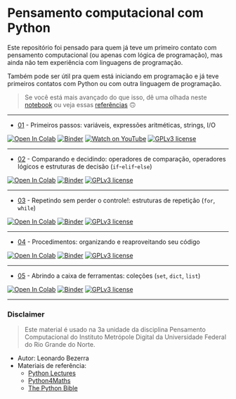 # Pensamento computacional com Python

Este repositório foi pensado para quem já teve um primeiro contato com pensamento computacional (ou apenas com lógica de programação), mas ainda não tem experiência com linguagens de programação.

Também pode ser útil pra quem está iniciando em programação e já teve primeiros contatos com Python ou com outra linguagem de programação.

> Se você está mais avançado do que isso, dê uma olhada neste [notebook](https://github.com/ivanovitchm/datascience_one_2019_1/blob/master/Lesson%2302/Lesson%2302%20Python%20crash%20course.ipynb) ou veja essas [referências](#disclaimer) 🙃

---

* [01](01.ipynb) - Primeiros passos: variáveis, expressões aritméticas, strings, I/O 

[![Open In Colab](https://colab.research.google.com/assets/colab-badge.svg)](https://colab.research.google.com/github/leobezerra/python-zero/blob/master/01.ipynb)
[![Binder](https://mybinder.org/badge_logo.svg)](https://mybinder.org/v2/gh/leobezerra/python-zero/master)
[![Watch on YouTube](https://img.shields.io/badge/Watch%20on-YouTube-red.svg)](https://youtu.be/B1UkSqy3MR0)
[![GPLv3 license](https://img.shields.io/badge/License-GPLv3-blue.svg)](http://perso.crans.org/besson/LICENSE.html)

---

* [02](02.ipynb) - Comparando e decidindo: operadores de comparação, operadores lógicos e estruturas de decisão (`if`-`elif`-`else`)

[![Open In Colab](https://colab.research.google.com/assets/colab-badge.svg)](https://colab.research.google.com/github/leobezerra/python-zero/blob/master/02.ipynb)
[![Binder](https://mybinder.org/badge_logo.svg)](https://mybinder.org/v2/gh/leobezerra/python-zero/master)
[![GPLv3 license](https://img.shields.io/badge/License-GPLv3-blue.svg)](http://perso.crans.org/besson/LICENSE.html)

---

* [03](03.ipynb) - Repetindo sem perder o controle!: estruturas de repetição (`for`, `while`)

[![Open In Colab](https://colab.research.google.com/assets/colab-badge.svg)](https://colab.research.google.com/github/leobezerra/python-zero/blob/master/03.ipynb)
[![Binder](https://mybinder.org/badge_logo.svg)](https://mybinder.org/v2/gh/leobezerra/python-zero/master)
[![GPLv3 license](https://img.shields.io/badge/License-GPLv3-blue.svg)](http://perso.crans.org/besson/LICENSE.html)

---

* [04](04.ipynb) - Procedimentos: organizando e reaproveitando seu código 

[![Open In Colab](https://colab.research.google.com/assets/colab-badge.svg)](https://colab.research.google.com/github/leobezerra/python-zero/blob/master/04.ipynb)
[![Binder](https://mybinder.org/badge_logo.svg)](https://mybinder.org/v2/gh/leobezerra/python-zero/master)
[![GPLv3 license](https://img.shields.io/badge/License-GPLv3-blue.svg)](http://perso.crans.org/besson/LICENSE.html)

---

* [05](05.ipynb) - Abrindo a caixa de ferramentas: coleções (`set`, `dict`, `list`)

[![Open In Colab](https://colab.research.google.com/assets/colab-badge.svg)](https://colab.research.google.com/github/leobezerra/python-zero/blob/master/05.ipynb)
[![Binder](https://mybinder.org/badge_logo.svg)](https://mybinder.org/v2/gh/leobezerra/python-zero/master)
[![GPLv3 license](https://img.shields.io/badge/License-GPLv3-blue.svg)](http://perso.crans.org/besson/LICENSE.html)

---

### Disclaimer
> Este material é usado na 3a unidade da disciplina Pensamento Computacional do Instituto Metrópole Digital da Universidade Federal do Rio Grande do Norte.

* Autor: Leonardo Bezerra
* Materiais de referência:
  * [Python Lectures](https://github.com/rajathkmp/Python-Lectures.git)
  * [Python4Maths](https://gitlab.erc.monash.edu.au/andrease/Python4Maths.git)
  * [The Python Bible](https://www.udemy.com/the-python-bible/)
